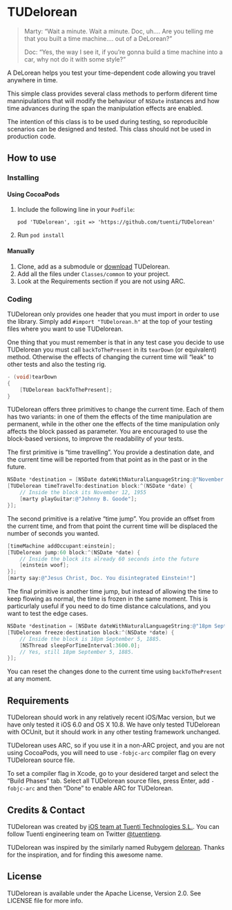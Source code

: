 # TUDelorean

> Marty:  “Wait a minute. Wait a minute. Doc, uh.…  Are you telling me that you built a time machine.… out of a DeLorean?”
>
> Doc:  “Yes, the way I see it, if you’re gonna build a time machine into a car, why not do it with some style?”

A DeLorean helps you test your time-dependent code allowing you travel anywhere
in time.

This simple class provides several class methods to perform diferent time
mannipulations that will modify the behaviour of `NSDate` instances
and how time advances during the span the manipulation effects are enabled.

The intention of this class is to be used during testing, so reproducible
scenarios can be designed and tested. This class should not be used in
production code.

## How to use

### Installing

#### Using CocoaPods

1. Include the following line in your `Podfile`:
   ```
   pod 'TUDelorean', :git => 'https://github.com/tuenti/TUDelorean'
   ```
2. Run `pod install`

#### Manually

1. Clone, add as a submodule or [download](https://github.com/tuenti/TUDelorean/zipball/master) TUDelorean.
2. Add all the files under `Classes/common` to your project.
3. Look at the Requirements section if you are not using ARC.

### Coding

TUDelorean only provides one header that you must import in order to use the
library. Simply add `#import "TUDelorean.h"` at the top of your testing files
where you want to use TUDelorean.

One thing that you must remember is that in any test case you decide to use
TUDelorean you must call `backToThePresent` in its `tearDown` (or equivalent)
method. Otherwise the effects of changing the current time will “leak” to other
tests and also the testing rig.

``` objective-c
- (void)tearDown
{
    [TUDelorean backToThePresent];
}
```

TUDelorean offers three primitives to change the current time. Each of them has
two variants: in one of them the effects of the time manipulation are permanent,
while in the other one the effects of the time manipulation only affects the
block passed as parameter. You are encouraged to use the block-based versions,
to improve the readability of your tests.

The first primitive is “time travelling”. You provide a destination date, and
the current time will be reported from that point as in the past or in the
future.

``` objective-c
NSDate *destination = [NSDate dateWithNaturalLanguageString:@"November 12, 1955"];
[TUDelorean timeTravelTo:destination block:^(NSDate *date) {
    // Inside the block its November 12, 1955
    [marty playGuitar:@"Johnny B. Goode"];
}];
```

The second primitive is a relative “time jump”. You provide an offset from the
current time, and from that point the current time will be displaced the number
of seconds you wanted.

``` objective-c
[timeMachine addOccupant:einstein];
[TUDelorean jump:60 block:^(NSDate *date) {
    // Inside the block its already 60 seconds into the future
    [einstein woof];
}];
[marty say:@"Jesus Christ, Doc. You disintegrated Einstein!"]
```

The final primitive is another time jump, but instead of allowing the time to
keep flowing as normal, the time is frozen in the same moment. This is
particurlaly useful if you need to do time distance calculations, and you want
to test the edge cases.

``` objective-c
NSDate *destination = [NSDate dateWithNaturalLanguageString:@"18pm September 5, 1885"];
[TUDelorean freeze:destination block:^(NSDate *date) {
    // Inside the block is 18pm September 5, 1885.
    [NSThread sleepForTimeInterval:3600.0];
    // Yes, still 18pm September 5, 1885.
}];
```

You can reset the changes done to the current time using `backToThePresent` at
any moment.

## Requirements

TUDelorean should work in any relatively recent iOS/Mac version, but we have
only tested it iOS 6.0 and OS X 10.8. We have only tested TUDelorean with
OCUnit, but it should work in any other testing framework unchanged.

TUDelorean uses ARC, so if you use it in a non-ARC project, and you are not
using CocoaPods, you will need to use `-fobjc-arc` compiler flag on every
TUDelorean source file.

To set a compiler flag in Xcode, go to your desidered target and select the
“Build Phases” tab. Select all TUDelorean source files, press Enter,
add `-fobjc-arc` and then “Done” to enable ARC for TUDelorean.

## Credits & Contact

TUDelorean was created by [iOS team at Tuenti Technologies S.L.](http://github.com/tuenti).
You can follow Tuenti engineering team on Twitter [@tuentieng](http://twitter.com/tuentieng).

TUDelorean was inspired by the similarly named Rubygem [delorean](https://github.com/bebanjo/delorean).
Thanks for the inspiration, and for finding this awesome name.

## License

TUDelorean is available under the Apache License, Version 2.0. See LICENSE file
for more info.
